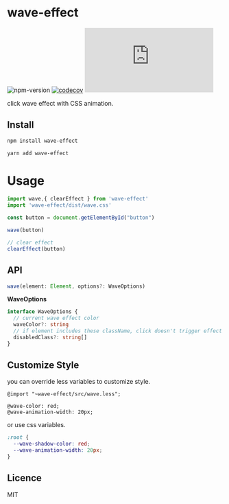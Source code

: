 # wave-effect

![npm-version](https://img.shields.io/npm/v/wave-effect.svg)
[![codecov](https://codecov.io/gh/zhangyu1818/wave-effect/branch/main/graph/badge.svg?token=g3WwTlxzGX)](https://codecov.io/gh/zhangyu1818/wave-effect)
![bundlesize-js-image](https://img.badgesize.io/https:/unpkg.com/wave-effect/dist/wave.js?label=gzip&compression=gzip&style=flat-square)


click wave effect with CSS animation.

## Install

```bash
npm install wave-effect
```

```bash
yarn add wave-effect
```

# Usage

```javascript
import wave,{ clearEffect } from 'wave-effect'
import 'wave-effect/dist/wave.css'

const button = document.getElementById("button")

wave(button)

// clear effect
clearEffect(button)
```

## API

```javascript
wave(element: Element, options?: WaveOptions)
```

**WaveOptions**

```typescript
interface WaveOptions {
  // current wave effect color
  waveColor?: string 
  // if element includes these className, click doesn't trigger effect
  disabledClass?: string[] 
}
```

## Customize Style

you can override less variables to customize style.

```less
@import "~wave-effect/src/wave.less";

@wave-color: red;
@wave-animation-width: 20px;
```

or use css variables.

```css
:root {
  --wave-shadow-color: red;
  --wave-animation-width: 20px;
}
```



## Licence

MIT
